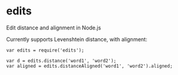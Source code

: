 edits
=====

Edit distance and alignment in Node.js


Currently supports Levenshtein distance, with alignment:

```
var edits = require('edits');

var d = edits.distance('word1', 'word2');
var aligned = edits.distanceAligned('word1', 'word2').aligned;

```

